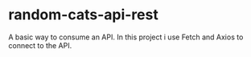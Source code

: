 # random-cats-api-rest
A basic way to consume an API. In this project i use Fetch and Axios to connect to the API.
